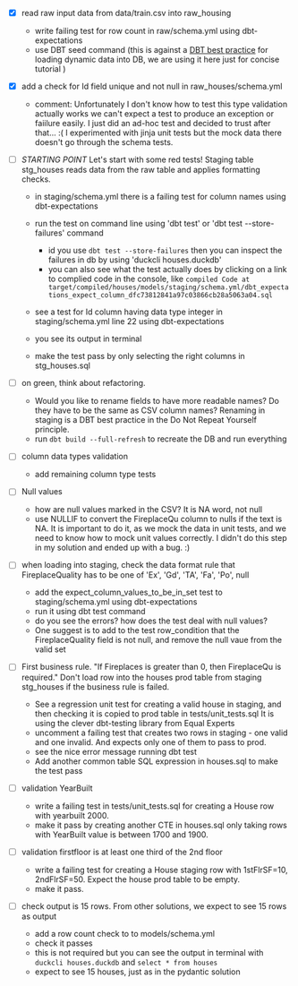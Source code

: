 - [x] read raw input data from data/train.csv into raw_housing
    - write failing test for row count in raw/schema.yml using dbt-expectations
    - use DBT seed command (this is against a [DBT best practice](https://docs.getdbt.com/docs/build/seeds) for loading dynamic data into DB, we are using it here just for concise tutorial )

- [x] add a check for Id field unique and not null in raw_houses/schema.yml
  - comment: Unfortunately I don't know how to test this type validation actually works we can't expect a test to produce an exception or faiilure easily. I just did an ad-hoc test and decided to trust after that... :( I experimented with jinja unit tests but the mock data there doesn't go through the schema tests.


- [ ] *STARTING POINT* Let's start with some red tests! Staging table stg_houses reads data from the raw table and applies formatting checks. 
    - in staging/schema.yml there is a failing test for column names using dbt-expectations
    - run the test on command line using 'dbt test' or 'dbt test --store-failures' command
       - id you use `dbt test --store-failures` then you can inspect the failures in db by using 'duckcli houses.duckdb'
       - you can also see what the test actually does by clicking on a link to complied code in the console, like  `compiled Code at target/compiled/houses/models/staging/schema.yml/dbt_expectations_expect_column_dfc73812841a97c03866cb28a5063a04.sql`
    -  see a test for Id column having data type integer in staging/schema.yml line 22 using dbt-expectations

    - you see its output in terminal
    - make the test pass by only selecting the right columns in stg_houses.sql
  
- [ ]  on green, think about refactoring. 
    - Would you like to rename fields to have more readable names? Do they have to be the same as CSV column names? Renaming in staging is a DBT best practice in the Do Not Repeat Yourself principle.
    - run `dbt build --full-refresh` to recreate the DB and run everything
    

- [ ] column data types validation

    - add remaining column type tests
  
- [ ] Null values
  - how are null values marked in the CSV? It is NA word, not null
  - use NULLIF to convert the FireplaceQu column to nulls if the text is NA. It is important to do it, as we mock the data in unit tests, and we need to know how to mock unit values correctly. I didn't do this step in my solution and ended up with a bug. :)

- [ ] when loading into staging, check the data format rule that FireplaceQuality has to be one of 'Ex', 'Gd', 'TA', 'Fa', 'Po', null
  - add the expect_column_values_to_be_in_set test to staging/schema.yml using dbt-expectations
  - run it using dbt test command
  - do you see the errors? how does the test deal with null values? 
  - One suggest is to add to the test row_condition that the FireplaceQuality field is not null, and remove the null vaue from the valid set

- [ ] First business rule. "If Fireplaces is greater than 0, then FireplaceQu is required." Don't load row into the houses prod table from staging stg_houses if the business rule is failed. 
    - See a regression unit test for creating a valid house in staging, and then checking it is copied to prod table in tests/unit_tests.sql It is using the clever dbt-testing library from Equal Experts
    - uncomment a failing test that creates two rows in staging - one valid and one invalid. And expects only one of them to pass to prod. 
    - see the nice error message running dbt test
    - Add another common table SQL expression in houses.sql to make the test pass


- [ ] validation YearBuilt
    - write a failing test in tests/unit_tests.sql for creating a House row with  yearbuilt 2000.
    - make it pass by creating another CTE in houses.sql only taking rows with YearBuilt value is between 1700 and 1900.
 

- [ ] validation firstfloor is at least one third of the 2nd floor
    
    - write a failing test for creating a House staging row with  1stFlrSF=10, 2ndFlrSF=50. Expect the house prod table to be empty.
    - make it pass. 

- [ ] check output is 15 rows. From other solutions, we expect to see 15 rows as output
    - add a row count check to to models/schema.yml
    - check it passes
    - this is not required but you can see the output in terminal with `duckcli houses.duckdb` and `select * from houses`
    - expect to see 15 houses, just as in the pydantic solution






